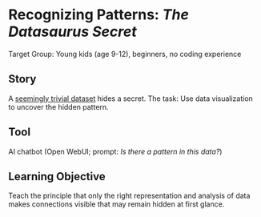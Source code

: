 # Recognizing Patterns: _The Datasaurus Secret_

Target Group: Young kids (age 9-12), beginners, no coding experience 

## Story

A [seemingly trivial dataset](./base-data/datasaurus.csv) hides a secret. The task: Use data visualization to uncover the hidden pattern.

## Tool

AI chatbot (Open WebUI; prompt: _Is there a pattern in this data?_)

## Learning Objective

Teach the principle that only the right representation and analysis of data makes connections visible that may remain hidden at first glance.
